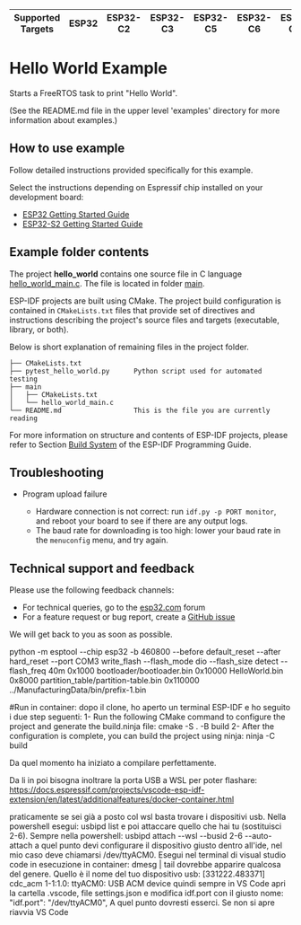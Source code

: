 | Supported Targets | ESP32 | ESP32-C2 | ESP32-C3 | ESP32-C5 | ESP32-C6 | ESP32-C61 | ESP32-H2 | ESP32-P4 | ESP32-S2 | ESP32-S3 | Linux |
| ----------------- | ----- | -------- | -------- | -------- | -------- | --------- | -------- | -------- | -------- | -------- | ----- |

# Hello World Example

Starts a FreeRTOS task to print "Hello World".

(See the README.md file in the upper level 'examples' directory for more information about examples.)

## How to use example

Follow detailed instructions provided specifically for this example.

Select the instructions depending on Espressif chip installed on your development board:

- [ESP32 Getting Started Guide](https://docs.espressif.com/projects/esp-idf/en/stable/get-started/index.html)
- [ESP32-S2 Getting Started Guide](https://docs.espressif.com/projects/esp-idf/en/latest/esp32s2/get-started/index.html)


## Example folder contents

The project **hello_world** contains one source file in C language [hello_world_main.c](main/hello_world_main.c). The file is located in folder [main](main).

ESP-IDF projects are built using CMake. The project build configuration is contained in `CMakeLists.txt` files that provide set of directives and instructions describing the project's source files and targets (executable, library, or both).

Below is short explanation of remaining files in the project folder.

```
├── CMakeLists.txt
├── pytest_hello_world.py      Python script used for automated testing
├── main
│   ├── CMakeLists.txt
│   └── hello_world_main.c
└── README.md                  This is the file you are currently reading
```

For more information on structure and contents of ESP-IDF projects, please refer to Section [Build System](https://docs.espressif.com/projects/esp-idf/en/latest/esp32/api-guides/build-system.html) of the ESP-IDF Programming Guide.

## Troubleshooting

* Program upload failure

    * Hardware connection is not correct: run `idf.py -p PORT monitor`, and reboot your board to see if there are any output logs.
    * The baud rate for downloading is too high: lower your baud rate in the `menuconfig` menu, and try again.

## Technical support and feedback

Please use the following feedback channels:

* For technical queries, go to the [esp32.com](https://esp32.com/) forum
* For a feature request or bug report, create a [GitHub issue](https://github.com/espressif/esp-idf/issues)

We will get back to you as soon as possible.


python -m esptool --chip esp32 -b 460800 --before default_reset --after hard_reset  --port COM3 write_flash --flash_mode dio --flash_size detect --flash_freq 40m 0x1000 bootloader/bootloader.bin 0x10000 HelloWorld.bin 0x8000 partition_table/partition-table.bin 0x110000 ../ManufacturingData/bin/prefix-1.bin


#Run in container: dopo il clone, ho aperto un terminal ESP-IDF e ho seguito i due step seguenti:
1- Run the following CMake command to configure the project and generate the build.ninja file:
    cmake -S . -B build
2- After the configuration is complete, you can build the project using ninja:
    ninja -C build

Da quel momento ha iniziato a compilare perfettamente.

Da li in poi bisogna inoltrare la porta USB a WSL per poter flashare:
https://docs.espressif.com/projects/vscode-esp-idf-extension/en/latest/additionalfeatures/docker-container.html

praticamente se sei già a posto col wsl basta trovare i dispositivi usb. Nella powershell esegui:
usbipd list
e poi attaccare quello che hai tu (sostituisci 2-6). Sempre nella powershell:
usbipd attach --wsl --busid 2-6 --auto-attach
a quel punto devi configurare il dispositivo giusto dentro all'ide, nel mio caso deve chiamarsi /dev/ttyACM0. Esegui nel terminal di visual studio code in esecuzione in container:
dmesg | tail
dovrebbe apparire qualcosa del genere. Quello è il nome del tuo dispositivo usb:
[331222.483371] cdc_acm 1-1:1.0: ttyACM0: USB ACM device
quindi sempre in VS Code apri la cartella .vscode, file settings.json e modifica idf.port con il giusto nome:
  "idf.port": "/dev/ttyACM0",
A quel punto dovresti esserci. Se non si apre riavvia VS Code